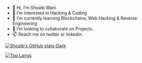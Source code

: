 - 👋 Hi, I’m Shoaib Wani
- 👀 I’m interested in Hacking & Coding
- 🌱 I’m currently learning Blockchains, Web Hacking & Reverse Engineering
- 💞️ I’m looking to collaborate on Projects.
- 📫 Reach me on twitter or linkedin.

[![Shoaib's GitHub stats-Dark](https://github-readme-stats.vercel.app/api?username=Pyloris\&show_icons=true\&theme=dark#gh-dark-mode-only)](https://github.com/anuraghazra/github-readme-stats#responsive-card-theme#gh-dark-mode-only)

[![Top Langs](https://github-readme-stats.vercel.app/api/top-langs/?username=Pyloris\&hide=html,css,scss,ruby&layout=donut-vertical)](https://github.com/anuraghazra/github-readme-stats)
